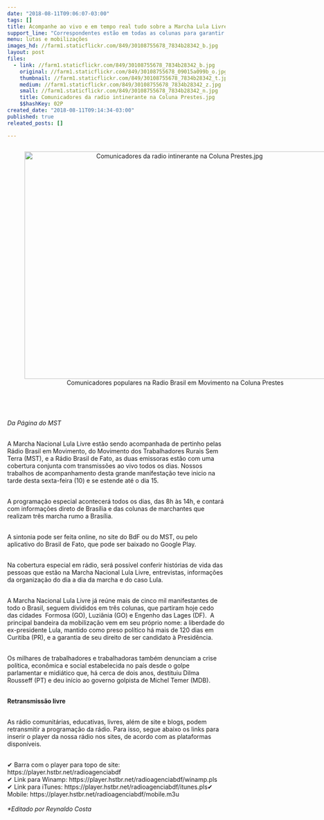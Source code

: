 ```yaml
---
date: "2018-08-11T09:06:07-03:00"
tags: []
title: Acompanhe ao vivo e em tempo real tudo sobre a Marcha Lula Livre pelo rádio
support_line: "Correspondentes estão em todas as colunas para garantir a atualização dos acontecimentos\n"
menu: lutas e mobilizações
images_hd: //farm1.staticflickr.com/849/30108755678_7834b28342_b.jpg
layout: post
files:
  - link: //farm1.staticflickr.com/849/30108755678_7834b28342_b.jpg
    original: //farm1.staticflickr.com/849/30108755678_09015a099b_o.jpg
    thumbnail: //farm1.staticflickr.com/849/30108755678_7834b28342_t.jpg
    medium: //farm1.staticflickr.com/849/30108755678_7834b28342_z.jpg
    small: //farm1.staticflickr.com/849/30108755678_7834b28342_n.jpg
    title: Comunicadores da radio intinerante na Coluna Prestes.jpg
    $$hashKey: 02P
created_date: "2018-08-11T09:14:34-03:00"
published: true
releated_posts: []

---
```

<div style="text-align:center">
<figure class="image" style="display:inline-block"><img alt="Comunicadores da radio intinerante na Coluna Prestes.jpg" height="525" src="//farm1.staticflickr.com/849/30108755678_7834b28342_b.jpg" width="700" />
<figcaption>Comunicadores populares na Radio Brasil em Movimento na Coluna Prestes&nbsp;</figcaption>
</figure>
</div>

<p><br />
&nbsp;</p>

<p><em>Da P&aacute;gina do MST</em></p>

<p><br />
A Marcha Nacional Lula Livre est&atilde;o sendo acompanhada de pertinho pelas R&aacute;dio Brasil em Movimento, do Movimento dos Trabalhadores Rurais Sem Terra (MST), e a R&aacute;dio Brasil de Fato, as duas emissoras est&atilde;o com uma cobertura conjunta com transmiss&otilde;es ao vivo todos os dias. Nossos trabalhos de acompanhamento desta grande manifesta&ccedil;&atilde;o teve inicio na tarde desta sexta-feira (10) e se estende at&eacute; o dia 15.&nbsp;</p>

<p><br />
A programa&ccedil;&atilde;o especial acontecer&aacute; todos os dias, das 8h &agrave;s 14h, e contar&aacute; com informa&ccedil;&otilde;es direto de Bras&iacute;lia e das colunas de marchantes que realizam tr&ecirc;s marcha rumo a Bras&iacute;lia.&nbsp;</p>

<p><br />
A sintonia pode ser feita online, no site do BdF ou do MST, ou pelo aplicativo do Brasil de Fato, que pode ser baixado no Google Play.&nbsp;</p>

<p><br />
Na cobertura especial em r&aacute;dio, ser&aacute; poss&iacute;vel conferir hist&oacute;rias de vida das pessoas que est&atilde;o na Marcha Nacional Lula Livre, entrevistas, informa&ccedil;&otilde;es da organiza&ccedil;&atilde;o do dia a dia da marcha e do caso Lula.&nbsp;</p>

<p><br />
A Marcha Nacional Lula Livre j&aacute; re&uacute;ne mais de cinco mil manifestantes de todo o Brasil, seguem divididos em tr&ecirc;s colunas, que partiram hoje cedo das cidades&nbsp; Formosa (GO), Luzi&acirc;nia (GO) e Engenho das Lages (DF).&nbsp; A principal bandeira da mobiliza&ccedil;&atilde;o vem em seu pr&oacute;prio nome: a liberdade do ex-presidente Lula, mantido como preso pol&iacute;tico h&aacute; mais de 120 dias em Curitiba (PR), e a garantia de seu direito de ser candidato &agrave; Presid&ecirc;ncia.</p>

<p><br />
Os milhares de trabalhadores e trabalhadoras tamb&eacute;m denunciam a crise pol&iacute;tica, econ&ocirc;mica e social estabelecida no pa&iacute;s desde o golpe parlamentar e midi&aacute;tico que, h&aacute; cerca de dois anos, destituiu Dilma Rousseff (PT) e deu in&iacute;cio ao governo golpista de Michel Temer (MDB).&nbsp;</p>

<p><br />
<strong>Retransmiss&atilde;o livre</strong></p>

<p><br />
As r&aacute;dio comunit&aacute;rias, educativas, livres, al&eacute;m de site e blogs, podem retransmitir a programa&ccedil;&atilde;o da r&aacute;dio. Para isso, segue abaixo os links para inserir o player da nossa r&aacute;dio nos sites, de acordo com as plataformas dispon&iacute;veis.</p>

<p><br />
✔ Barra com o player para topo de site: https://player.hstbr.net/radioagenciabdf<br />
✔ Link para Winamp: https://player.hstbr.net/radioagenciabdf/winamp.pls<br />
✔ Link para iTunes: https://player.hstbr.net/radioagenciabdf/itunes.pls✔ Mobile: https://player.hstbr.net/radioagenciabdf/mobile.m3u<br />
<br />
<em>*Editado por Reynaldo Costa</em></p>
